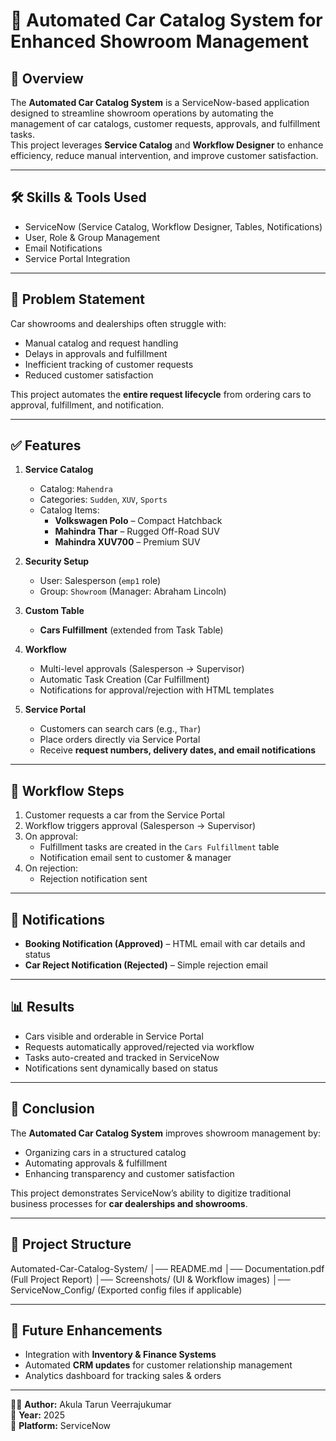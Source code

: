 # 🚗 Automated Car Catalog System for Enhanced Showroom Management

## 📌 Overview
The **Automated Car Catalog System** is a ServiceNow-based application designed to streamline showroom operations by automating the management of car catalogs, customer requests, approvals, and fulfillment tasks.  
This project leverages **Service Catalog** and **Workflow Designer** to enhance efficiency, reduce manual intervention, and improve customer satisfaction.

---

## 🛠 Skills & Tools Used
- ServiceNow (Service Catalog, Workflow Designer, Tables, Notifications)
- User, Role & Group Management
- Email Notifications
- Service Portal Integration

---

## 🎯 Problem Statement
Car showrooms and dealerships often struggle with:
- Manual catalog and request handling
- Delays in approvals and fulfillment
- Inefficient tracking of customer requests
- Reduced customer satisfaction  

This project automates the **entire request lifecycle** from ordering cars to approval, fulfillment, and notification.

---

## ✅ Features
1. **Service Catalog**
   - Catalog: `Mahendra`
   - Categories: `Sudden`, `XUV`, `Sports`
   - Catalog Items:
     - **Volkswagen Polo** – Compact Hatchback  
     - **Mahindra Thar** – Rugged Off-Road SUV  
     - **Mahindra XUV700** – Premium SUV  

2. **Security Setup**
   - User: Salesperson (`emp1` role)  
   - Group: `Showroom` (Manager: Abraham Lincoln)  

3. **Custom Table**
   - **Cars Fulfillment** (extended from Task Table)

4. **Workflow**
   - Multi-level approvals (Salesperson → Supervisor)  
   - Automatic Task Creation (Car Fulfillment)  
   - Notifications for approval/rejection with HTML templates  

5. **Service Portal**
   - Customers can search cars (e.g., `Thar`)  
   - Place orders directly via Service Portal  
   - Receive **request numbers, delivery dates, and email notifications**  

---

## 🔄 Workflow Steps
1. Customer requests a car from the Service Portal  
2. Workflow triggers approval (Salesperson → Supervisor)  
3. On approval:
   - Fulfillment tasks are created in the `Cars Fulfillment` table  
   - Notification email sent to customer & manager  
4. On rejection:
   - Rejection notification sent  

---

## 📧 Notifications
- **Booking Notification (Approved)** – HTML email with car details and status  
- **Car Reject Notification (Rejected)** – Simple rejection email  

---

## 📊 Results
- Cars visible and orderable in Service Portal  
- Requests automatically approved/rejected via workflow  
- Tasks auto-created and tracked in ServiceNow  
- Notifications sent dynamically based on status  

---

## 🏁 Conclusion
The **Automated Car Catalog System** improves showroom management by:
- Organizing cars in a structured catalog  
- Automating approvals & fulfillment  
- Enhancing transparency and customer satisfaction  

This project demonstrates ServiceNow’s ability to digitize traditional business processes for **car dealerships and showrooms**.

---

## 📂 Project Structure

Automated-Car-Catalog-System/
│── README.md
│── Documentation.pdf (Full Project Report)
│── Screenshots/ (UI & Workflow images)
│── ServiceNow_Config/ (Exported config files if applicable)


---

## 🚀 Future Enhancements
- Integration with **Inventory & Finance Systems**  
- Automated **CRM updates** for customer relationship management  
- Analytics dashboard for tracking sales & orders  

---

👨‍💻 **Author:** Akula Tarun Veerrajukumar  
📅 **Year:** 2025  
📍 **Platform:** ServiceNow
